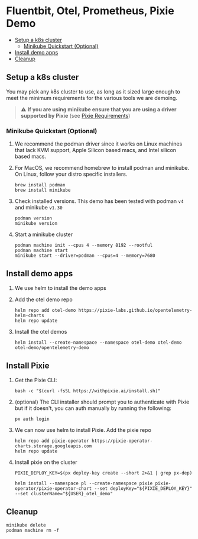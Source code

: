 # Fluentbit, Otel, Prometheus, Pixie Demo

- [Setup a k8s cluster](#setup-a-k8s-cluster)
  - [Minikube Quickstart (Optional)](#minikube-quickstart--optional-)
- [Install demo apps](#install-demo-apps)
- [Cleanup](#cleanup)

## Setup a k8s cluster

You may pick any k8s cluster to use, as long as it sized large enough to meet the minimum requirements for the various tools we are demoing.

> :warning: **If you are using minikube ensure that you are using a driver supported by Pixie** (see [Pixie Requirements](https://docs.px.dev/installing-pixie/requirements/#kubernetes-local-development-environments))

### Minikube Quickstart (Optional)

1. We recommend the podman driver since it works on Linux machines that lack KVM support, Apple Silicon based macs, and Intel silicon based macs.

1. For MacOS, we recommend homebrew to install podman and minikube. On Linux, follow your distro specific installers.

    ```console
    brew install podman
    brew install minikube
    ```

1. Check installed versions. This demo has been tested with podman `v4` and minikube `v1.30`

    ```console
    podman version
    minikube version
    ```

1. Start a minikube cluster

    ```console
    podman machine init --cpus 4 --memory 8192 --rootful
    podman machine start
    minikube start --driver=podman --cpus=4 --memory=7680
    ```

## Install demo apps

1. We use helm to install the demo apps

1. Add the otel demo repo

    ```console
    helm repo add otel-demo https://pixie-labs.github.io/opentelemetry-helm-charts
    helm repo update
    ```

1. Install the otel demos

    ```console
    helm install --create-namespace --namespace otel-demo otel-demo otel-demo/opentelemetry-demo
    ```

## Install Pixie

1. Get the Pixie CLI:

    ```console
    bash -c "$(curl -fsSL https://withpixie.ai/install.sh)"
    ```

1. (optional) The CLI installer should prompt you to authenticate with Pixie but if it doesn't, you can auth manually by running the following:

    ```console
    px auth login
    ```

1. We can now use helm to install Pixie. Add the pixie repo

    ```console
    helm repo add pixie-operator https://pixie-operator-charts.storage.googleapis.com
    helm repo update
    ```

1. Install pixie on the cluster

    ```console
    PIXIE_DEPLOY_KEY=$(px deploy-key create --short 2>&1 | grep px-dep)

    helm install --namespace pl --create-namespace pixie pixie-operator/pixie-operator-chart --set deployKey="${PIXIE_DEPLOY_KEY}" --set clusterName="${USER}_otel_demo"
    ```

## Cleanup

```console
minikube delete 
podman machine rm -f
```
